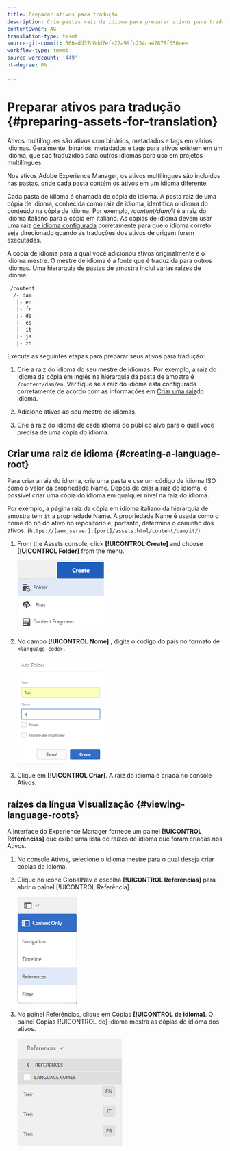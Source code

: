```yaml
---
title: Preparar ativos para tradução
description: Crie pastas raiz de idioma para preparar ativos para tradução para suportar ativos multilíngues.
contentOwner: AG
translation-type: tm+mt
source-git-commit: 566add37d6dd7efe22a99fc234ca42878f050aee
workflow-type: tm+mt
source-wordcount: '449'
ht-degree: 0%

---
```



# Preparar ativos para tradução {#preparing-assets-for-translation}

Ativos multilíngues são ativos com binários, metadados e tags em vários idiomas. Geralmente, binários, metadados e tags para ativos existem em um idioma, que são traduzidos para outros idiomas para uso em projetos multilíngues.

Nos ativos Adobe Experience Manager, os ativos multilíngues são incluídos nas pastas, onde cada pasta contém os ativos em um idioma diferente.

Cada pasta de idioma é chamada de cópia de idioma. A pasta raiz de uma cópia de idioma, conhecida como raiz de idioma, identifica o idioma do conteúdo na cópia de idioma. Por exemplo, */content/dam/it* é a raiz do idioma italiano para a cópia em italiano. As cópias de idioma devem usar uma raiz [de idioma configurada](preparing-assets-for-translation.md#creating-a-language-root) corretamente para que o idioma correto seja direcionado quando as traduções dos ativos de origem forem executadas.

A cópia de idioma para a qual você adicionou ativos originalmente é o idioma mestre. O mestre de idioma é a fonte que é traduzida para outros idiomas. Uma hierarquia de pastas de amostra inclui várias raízes de idioma:

```
 /content
  /- dam
   |- en
   |- fr
   |- de
   |- es
   |- it
   |- ja
   |- zh
```

Execute as seguintes etapas para preparar seus ativos para tradução:

1. Crie a raiz do idioma do seu mestre de idiomas. Por exemplo, a raiz do idioma da cópia em inglês na hierarquia da pasta de amostra é `/content/dam/en`. Verifique se a raiz do idioma está configurada corretamente de acordo com as informações em [Criar uma raiz](preparing-assets-for-translation.md#creating-a-language-root)do idioma.

1. Adicione ativos ao seu mestre de idiomas.
1. Crie a raiz do idioma de cada idioma do público alvo para o qual você precisa de uma cópia do idioma.

## Criar uma raiz de idioma {#creating-a-language-root}

Para criar a raiz do idioma, crie uma pasta e use um código de idioma ISO como o valor da propriedade Name. Depois de criar a raiz do idioma, é possível criar uma cópia do idioma em qualquer nível na raiz do idioma.

Por exemplo, a página raiz da cópia em idioma italiano da hierarquia de amostra tem `it` a propriedade Name. A propriedade Name é usada como o nome do nó do ativo no repositório e, portanto, determina o caminho dos ativos. (`https://[aem_server]:[port]/assets.html/content/dam/it/`).

1. From the Assets console, click **[!UICONTROL Create]** and choose **[!UICONTROL Folder]** from the menu.

   ![Criar pasta](assets/Create-folder.png)

1. No campo **[!UICONTROL Nome]** , digite o código do país no formato de `<language-code>`.

   ![Adicionar código de idioma na pasta](assets/Add-language-code-in-folder.png)

1. Clique em **[!UICONTROL Criar]**. A raiz do idioma é criada no console Ativos.

## raízes da língua Visualização {#viewing-language-roots}

A interface do Experience Manager fornece um painel **[!UICONTROL Referências]** que exibe uma lista de raízes de idioma que foram criadas nos Ativos.

1. No console Ativos, selecione o idioma mestre para o qual deseja criar cópias de idioma.
1. Clique no ícone GlobalNav e escolha **[!UICONTROL Referências]** para abrir o painel [!UICONTROL Referência] .

   ![chlimage_1-122](assets/chlimage_1-122.png)

1. No painel Referências, clique em Cópias **[!UICONTROL de idioma]**. O painel Cópias [!UICONTROL de] idioma mostra as cópias de idioma dos ativos.

   ![chlimage_1-123](assets/chlimage_1-123.png)
